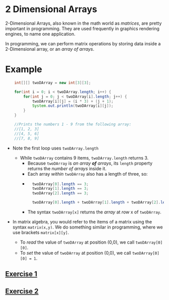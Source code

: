 # 2 Dimensional Arrays
2-Dimensional Arrays, also known in the math world as _matrices_, are pretty important in programming. They are used frequently in graphics rendering engines, to name one application.

In programming, we can perform matrix operations by storing data inside a 2-Dimensional array, or an _array of arrays_.

# Example
```Java
    int[][] twoDArray = new int[3][3];

    for(int i = 0; i < twoDArray.length; i++) {
        for(int j = 0; j < twoDArray[i].length; j++) {
            twoDArray[i][j] = (i * 3) + (j + 1);
            System.out.println(twoDArray[i][j]);
        }
    }

    //Prints the numbers 1 - 9 from the following array:
    //[1, 2, 3]
    //[4, 5, 6]
    //[7, 8, 9]
```

* Note the first loop uses `twoDArray.length`
    * While `twoDArray` contains 9 items, `twoDArray.length` returns 3.
        * Because `twoDArray` is _an array **of** arrays_, its `length` property returns the _number of arrays_ inside it.
        * Each array _within_ `twoDArray` also has a length of three, so:
        * ```Java
            twoDArray[0].length == 3;
            twoDArray[1].length == 3;
            twoDArray[2].length == 3;

            twoDArray[0].length + twoDArray[1].length + twoDArray[2].length == 9;
        * The syntax `twoDArray[x]` returns the _array_ at _row_ x of `twoDArray`.

* In matrix algebra, you would refer to the items of a matrix using the syntax `matrix(x,y)`. We do something similar in programming, where we use brackets `matrix[x][y]`.
    * To _read_ the value of `twoDArray` at position (0,0), we call `twoDArray[0][0]`.
    * To _set_ the value of `twoDArray` at position (0,0), we call `twoDArray[0][0] = 1`.

## [Exercise 1](./Exercise1.md)

## [Exercise 2](./Exercise2.md)
